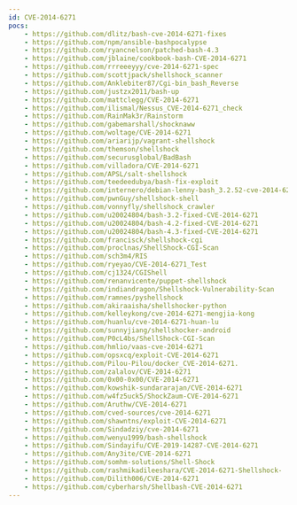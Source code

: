 ```yaml
---
id: CVE-2014-6271
pocs:
    - https://github.com/dlitz/bash-cve-2014-6271-fixes
    - https://github.com/npm/ansible-bashpocalypse
    - https://github.com/ryancnelson/patched-bash-4.3
    - https://github.com/jblaine/cookbook-bash-CVE-2014-6271
    - https://github.com/rrreeeyyy/cve-2014-6271-spec
    - https://github.com/scottjpack/shellshock_scanner
    - https://github.com/Anklebiter87/Cgi-bin_bash_Reverse
    - https://github.com/justzx2011/bash-up
    - https://github.com/mattclegg/CVE-2014-6271
    - https://github.com/ilismal/Nessus_CVE-2014-6271_check
    - https://github.com/RainMak3r/Rainstorm
    - https://github.com/gabemarshall/shocknaww
    - https://github.com/woltage/CVE-2014-6271
    - https://github.com/ariarijp/vagrant-shellshock
    - https://github.com/themson/shellshock
    - https://github.com/securusglobal/BadBash
    - https://github.com/villadora/CVE-2014-6271
    - https://github.com/APSL/salt-shellshock
    - https://github.com/teedeedubya/bash-fix-exploit
    - https://github.com/internero/debian-lenny-bash_3.2.52-cve-2014-6271
    - https://github.com/pwnGuy/shellshock-shell
    - https://github.com/vonnyfly/shellshock_crawler
    - https://github.com/u20024804/bash-3.2-fixed-CVE-2014-6271
    - https://github.com/u20024804/bash-4.2-fixed-CVE-2014-6271
    - https://github.com/u20024804/bash-4.3-fixed-CVE-2014-6271
    - https://github.com/francisck/shellshock-cgi
    - https://github.com/proclnas/ShellShock-CGI-Scan
    - https://github.com/sch3m4/RIS
    - https://github.com/ryeyao/CVE-2014-6271_Test
    - https://github.com/cj1324/CGIShell
    - https://github.com/renanvicente/puppet-shellshock
    - https://github.com/indiandragon/Shellshock-Vulnerability-Scan
    - https://github.com/ramnes/pyshellshock
    - https://github.com/akiraaisha/shellshocker-python
    - https://github.com/kelleykong/cve-2014-6271-mengjia-kong
    - https://github.com/huanlu/cve-2014-6271-huan-lu
    - https://github.com/sunnyjiang/shellshocker-android
    - https://github.com/P0cL4bs/ShellShock-CGI-Scan
    - https://github.com/hmlio/vaas-cve-2014-6271
    - https://github.com/opsxcq/exploit-CVE-2014-6271
    - https://github.com/Pilou-Pilou/docker_CVE-2014-6271.
    - https://github.com/zalalov/CVE-2014-6271
    - https://github.com/0x00-0x00/CVE-2014-6271
    - https://github.com/kowshik-sundararajan/CVE-2014-6271
    - https://github.com/w4fz5uck5/ShockZaum-CVE-2014-6271
    - https://github.com/Aruthw/CVE-2014-6271
    - https://github.com/cved-sources/cve-2014-6271
    - https://github.com/shawntns/exploit-CVE-2014-6271
    - https://github.com/Sindadziy/cve-2014-6271
    - https://github.com/wenyu1999/bash-shellshock
    - https://github.com/Sindayifu/CVE-2019-14287-CVE-2014-6271
    - https://github.com/Any3ite/CVE-2014-6271
    - https://github.com/somhm-solutions/Shell-Shock
    - https://github.com/rashmikadileeshara/CVE-2014-6271-Shellshock-
    - https://github.com/Dilith006/CVE-2014-6271
    - https://github.com/cyberharsh/Shellbash-CVE-2014-6271
---
```

